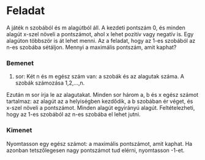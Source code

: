 # Feladat
A játék n szobából és m alagútból áll. A kezdeti pontszám 0, és minden alagút x-szel növeli a pontszámot, ahol x lehet pozitív vagy negatív is. Egy alagúton többször is át lehet menni.
Az a feladat, hogy az 1-es szobából az n-es szobába sétáljon. Mennyi a maximális pontszám, amit kaphat?

### Bemenet
1. sor: Két n és m egész szám van: a szobák és az alagutak száma. A szobák számozása 1,2,...,n.

Ezután m sor írja le az alagutakat. Minden sor három a, b és x egész számot tartalmaz: az alagút az a helyiségben kezdődik, a b szobában ér véget, és x-szel növeli a pontszámot. Minden alagút egyirányú alagút.
Feltételezheti, hogy az 1-es szobából az n-es szobába el lehet jutni.

### Kimenet
Nyomtasson egy egész számot: a maximális pontszámot, amit kaphat. Ha azonban tetszőlegesen nagy pontszámot tud elérni, nyomtasson -1-et.